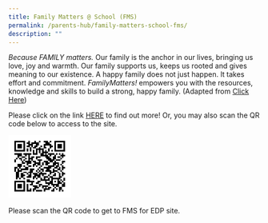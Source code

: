 ```yaml
---
title: Family Matters @ School (FMS)
permalink: /parents-hub/family-matters-school-fms/
description: ""
---
```

_Because FAMILY matters._&nbsp;Our family is the anchor in our lives, bringing us love, joy and warmth. Our family supports us, keeps us rooted and gives meaning to our existence. A happy family does not just happen. It takes effort and commitment.&nbsp;_FamilyMatters!_&nbsp;empowers you with the resources, knowledge and skills to build a strong, happy family. (Adapted from&nbsp;[Click Here](https://www.msf.gov.sg/publications/Documents/Family-Matters-Abridged.pdf))

Please click on the link&nbsp;[HERE](https://sites.google.com/moe.edu.sg/endeavour-primary-fms/home)&nbsp;to find out more! Or, you may also scan the QR code below to access to the site.&nbsp;

<img src="/images/qrcode.png" style="width:25%">

Please scan the QR code to get to FMS for EDP site.